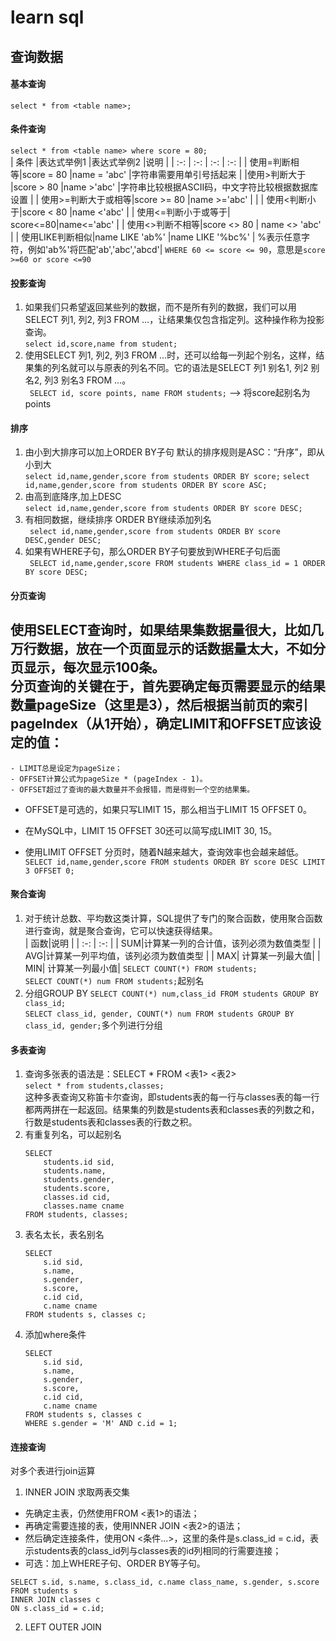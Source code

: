 # learn sql
## 查询数据
#### 基本查询
`select * from <table name>;`
#### 条件查询
`select * from <table name> where score = 80;`<br>
| 条件 |表达式举例1 |表达式举例2 |说明 |
| :-: | :-: | :-: | :-: |
| 使用=判断相等|score = 80 |name = 'abc' |字符串需要用单引号括起来 |
|使用>判断大于 |score > 80 |name >'abc' |字符串比较根据ASCII码，中文字符比较根据数据库设置 |
| 使用>=判断大于或相等|score >= 80 |name >='abc' | |
| 使用<判断小于|score < 80 |name <'abc' |
| 使用<=判断小于或等于| score<=80|name<='abc' |
| 使用<>判断不相等|score <> 80 | name <> 'abc' |
| 使用LIKE判断相似|name LIKE 'ab%' |name LIKE '%bc%' | %表示任意字符，例如'ab%'将匹配'ab','abc','abcd'|
`WHERE 60 <= score <= 90`，意思是`score >=60 or score <=90`
#### 投影查询
1. 如果我们只希望返回某些列的数据，而不是所有列的数据，我们可以用SELECT 列1, 列2, 列3 FROM ...，让结果集仅包含指定列。这种操作称为投影查询。<br>
    ```select id,score,name from student; ```
2. 使用SELECT 列1, 列2, 列3 FROM ...时，还可以给每一列起个别名，这样，结果集的列名就可以与原表的列名不同。它的语法是SELECT 列1 别名1, 列2 别名2, 列3 别名3 FROM ...。<br>
    ``` SELECT id, score points, name FROM students;``` --> 将score起别名为points
#### 排序
1. 由小到大排序可以加上ORDER BY子句 默认的排序规则是ASC：“升序”，即从小到大<br>
    ```select id,name,gender,score from students ORDER BY score;``` ```select id,name,gender,score from students ORDER BY score ASC;```
2. 由高到底降序,加上DESC<br>
    ```select id,name,gender,score from students ORDER BY score DESC;```
3. 有相同数据，继续排序 ORDER BY继续添加列名<br>
    ``` select id,name,gender,score from students ORDER BY score DESC,gender DESC;```
4. 如果有WHERE子句，那么ORDER BY子句要放到WHERE子句后面<br>
    ``` SELECT id,name,gender,score FROM students WHERE class_id = 1 ORDER BY score DESC;```
#### 分页查询

使用SELECT查询时，如果结果集数据量很大，比如几万行数据，放在一个页面显示的话数据量太大，不如分页显示，每次显示100条。<br>
分页查询的关键在于，首先要确定每页需要显示的结果数量pageSize（这里是3），然后根据当前页的索引pageIndex（从1开始），确定LIMIT和OFFSET应该设定的值：
- 
    - LIMIT总是设定为pageSize；
    - OFFSET计算公式为pageSize * (pageIndex - 1)。
    - OFFSET超过了查询的最大数量并不会报错，而是得到一个空的结果集。
- OFFSET是可选的，如果只写LIMIT 15，那么相当于LIMIT 15 OFFSET 0。

- 在MySQL中，LIMIT 15 OFFSET 30还可以简写成LIMIT 30, 15。

- 使用LIMIT <M> OFFSET <N>分页时，随着N越来越大，查询效率也会越来越低。<br>
``` SELECT id,name,gender,score FROM students ORDER BY score DESC LIMIT 3 OFFSET 0; ```
#### 聚合查询
1. 对于统计总数、平均数这类计算，SQL提供了专门的聚合函数，使用聚合函数进行查询，就是聚合查询，它可以快速获得结果。<br>
    | 函数|说明 |
    | :-: | :-: |
    | SUM|计算某一列的合计值，该列必须为数值类型 |
    | AVG|计算某一列平均值，该列必须为数值类型 |
    | MAX| 计算某一列最大值|
    | MIN| 计算某一列最小值|
    ```SELECT COUNT(*) FROM students;```<br>
    ```SELECT COUNT(*) num FROM students;```起别名<br>
2. 分组GROUP BY
    ```SELECT COUNT(*) num,class_id FROM students GROUP BY class_id;```<br>
    ```SELECT class_id, gender, COUNT(*) num FROM students GROUP BY class_id, gender;```多个列进行分组
#### 多表查询
1. 查询多张表的语法是：SELECT * FROM <表1> <表2><br>
    ```select * from students,classes;```<br>
    这种多表查询又称笛卡尔查询，即students表的每一行与classes表的每一行都两两拼在一起返回。结果集的列数是students表和classes表的列数之和，行数是students表和classes表的行数之积。
2. 有重复列名，可以起别名<br>
    ``` 
    SELECT
        students.id sid,
        students.name,
        students.gender,
        students.score,
        classes.id cid,
        classes.name cname
    FROM students, classes;
    ```
3. 表名太长，表名别名<br>
    ```
    SELECT
        s.id sid,
        s.name,
        s.gender,
        s.score,
        c.id cid,
        c.name cname
    FROM students s, classes c;
    ```
4. 添加where条件<br>
    ```
    SELECT
        s.id sid,
        s.name,
        s.gender,
        s.score,
        c.id cid,
        c.name cname
    FROM students s, classes c
    WHERE s.gender = 'M' AND c.id = 1;
    ```
#### 连接查询
对多个表进行join运算
1. INNER JOIN 求取两表交集<br>
  - 先确定主表，仍然使用FROM <表1>的语法；
  - 再确定需要连接的表，使用INNER JOIN <表2>的语法；
  - 然后确定连接条件，使用ON <条件...>，这里的条件是s.class_id = c.id，表示students表的class_id列与classes表的id列相同的行需要连接；
  - 可选：加上WHERE子句、ORDER BY等子句。
  ```
  SELECT s.id, s.name, s.class_id, c.name class_name, s.gender, s.score
  FROM students s
  INNER JOIN classes c
  ON s.class_id = c.id;
  ```
2. LEFT OUTER JOIN